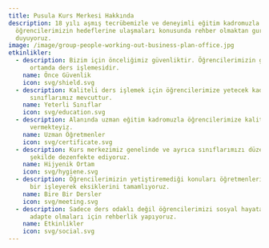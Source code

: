 ```yaml
---
title: Pusula Kurs Merkesi Hakkında
description: 18 yılı aşmış tecrübemizle ve deneyimli eğitim kadromuzla
  öğrencilerimizin hedeflerine ulaşmaları konusunda rehber olmaktan gurur
  duyuyoruz.
image: /image/group-people-working-out-business-plan-office.jpg
etkinlikler:
  - description: Bizim için önceliğimiz güvenliktir. Öğrencilerimizin güvenli bir
      ortamda ders işlemesidir.
    name: Önce Güvenlik
    icon: svg/shield.svg
  - description: Kaliteli ders işlemek için öğrencilerimize yetecek kadar
      sınıflarımız mevcuttur.
    name: Yeterli Sınıflar
    icon: svg/education.svg
  - description: Alanında uzman eğitim kadromuzla öğrencilerimize kaliteli eğitim
      vermekteyiz.
    name: Uzman Öğretmenler
    icon: svg/certificate.svg
  - description: Kurs merkezimiz genelinde ve ayrıca sınıflarımızı düzenli bir
      şekilde dezenfekte ediyoruz.
    name: Hijyenik Ortam
    icon: svg/hygiene.svg
  - description: Öğrencilerimizin yetiştiremediği konuları öğretmenlerimiz ile bire
      bir işleyerek eksiklerini tamamlıyoruz.
    name: Bire Bir Dersler
    icon: svg/meeting.svg
  - description: Sadece ders odaklı değil öğrencilerimizi sosyal hayata daha iyi
      adapte olmaları için rehberlik yapıyoruz.
    name: Etkinlikler
    icon: svg/social.svg
---
```

